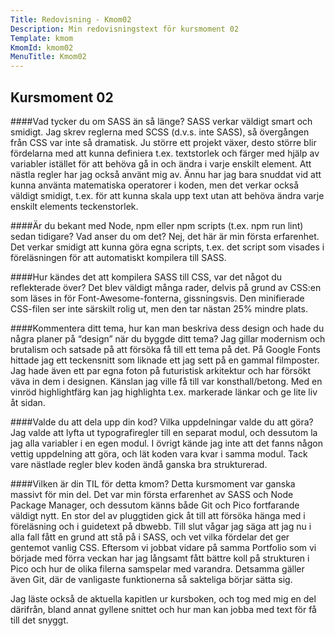 ```yaml
---
Title: Redovisning - Kmom02
Description: Min redovisningstext för kursmoment 02
Template: kmom
KmomId: kmom02
MenuTitle: Kmom02
---
```


Kursmoment 02
-----------
####Vad tycker du om SASS än så länge?
SASS verkar väldigt smart och smidigt. Jag skrev reglerna med SCSS (d.v.s. inte
SASS), så övergången från CSS var inte så dramatisk. Ju större ett projekt
växer, desto större blir fördelarna med att kunna definiera t.ex. textstorlek
och färger med hjälp av variabler istället för att behöva gå in och ändra i
varje enskilt element. Att nästla regler har jag också använt mig av. Ännu har
jag bara snuddat vid att kunna använta matematiska operatorer i koden, men det
verkar också väldigt smidigt, t.ex. för att kunna skala upp text utan att behöva
ändra varje enskilt elements teckenstorlek.

####Är du bekant med Node, npm eller npm scripts (t.ex. npm run lint) sedan tidigare? Vad anser du om det?
Nej, det här är min första erfarenhet. Det verkar smidigt att kunna göra egna
scripts, t.ex. det script som visades i föreläsningen för att automatiskt
kompilera till SASS.

####Hur kändes det att kompilera SASS till CSS, var det något du reflekterade över?
Det blev väldigt många rader, delvis på grund av CSS:en som läses in för
Font-Awesome-fonterna, gissningsvis. Den minifierade CSS-filen ser inte
särskilt rolig ut, men den tar nästan 25% mindre plats.

####Kommentera ditt tema, hur kan man beskriva dess design och hade du några planer på “design” när du byggde ditt tema?
Jag gillar modernism och brutalism och satsade på att försöka få till ett tema
på det. På Google Fonts hittade jag ett teckensnitt som liknade ett jag sett på
en gammal filmposter. Jag hade även ett par egna foton på futuristisk
arkitektur och har försökt väva in dem i designen. Känslan jag ville få till
var konsthall/betong. Med en vinröd highlightfärg kan jag highlighta t.ex.
markerade länkar och ge lite liv åt sidan.

####Valde du att dela upp din kod? Vilka uppdelningar valde du att göra?
Jag valde att lyfta ut typografiregler till en separat modul, och dessutom la
jag alla variabler i en egen modul. I övrigt kände jag inte att det fanns någon
vettig uppdelning att göra, och lät koden vara kvar i samma modul. Tack vare
nästlade regler blev koden ändå ganska bra strukturerad.

####Vilken är din TIL för detta kmom?
Detta kursmoment var ganska massivt för min del. Det var min första
erfarenhet av SASS och Node Package Manager, och dessutom känns både Git och
Pico fortfarande väldigt nytt. En stor del av pluggtiden gick åt till att
försöka hänga med i föreläsning och i guidetext på dbwebb. Till slut vågar jag
säga att jag nu i alla fall fått en grund att stå på i SASS, och vet vilka
fördelar det ger gentemot vanlig CSS. Eftersom vi jobbat vidare på samma
Portfolio som vi började med förra veckan har jag långsamt fått bättre koll på
strukturen i Pico och hur de olika filerna samspelar med varandra. Detsamma
gäller även Git, där de vanligaste funktionerna så sakteliga börjar sätta sig.

Jag läste också de aktuella kapitlen ur kursboken, och tog med mig en
del därifrån, bland annat gyllene snittet och hur man kan jobba med text för
få till det snyggt.
